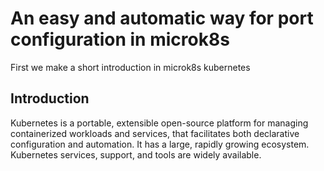 
<html>
 <head>
   <title> Cloud Project</title>
  </head>
<body>
<h1>An easy and automatic way for port configuration in microk8s</h1>
<div> First we make  a short introduction in microk8s kubernetes<div>
  
  <h2>Introduction</h2>
  
 <p>Kubernetes is a portable, extensible open-source platform for managing containerized workloads and services, that facilitates both declarative configuration and automation. It has a large, rapidly growing ecosystem. Kubernetes services, support, and tools are widely available.</p>
 </body>
</html>
